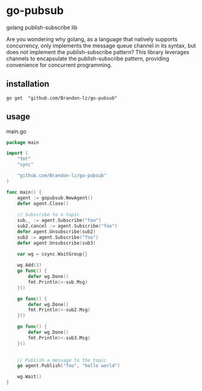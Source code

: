 # go-pubsub
golang publish-subscribe lib

Are you wondering why golang, as a language that natively supports concurrency, only implements the message queue channel in its syntax, but does not implement the publish-subscribe pattern? This library leverages channels to encapsulate the publish-subscribe pattern, providing convenience for concurrent programming.

## installation
```shell
go get  "github.com/Brandon-lz/go-pubsub"
```

## usage
main.go
```go
package main

import (
    "fmt"
    "sync"

    "github.com/Brandon-lz/go-pubsub"
)

func main() {
    agent := gopubsub.NewAgent()
    defer agent.Close()
	
    // Subscribe to a topic
    sub,_ := agent.Subscribe("foo")
    sub2,cancel := agent.Subscribe("foo")
    defer agent.Unsubscribe(sub2)
    sub3 := agent.Subscribe("foo")
    defer agent.Unsubscribe(sub3)
	
    var wg = &sync.WaitGroup{}

    wg.Add(3)
    go func() {
        defer wg.Done()
        fmt.Println(<-sub.Msg)
    }()

    go func() {
        defer wg.Done()
        fmt.Println(<-sub2.Msg)
    }()

    go func() {
        defer wg.Done()
        fmt.Println(<-sub3.Msg)
    }()

   
    // Publish a message to the topic
    go agent.Publish("foo", "hello world")

    wg.Wait()
}
```
